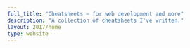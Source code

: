 ```yaml
---
full_title: "Cheatsheets — for web development and more"
description: "A collection of cheatsheets I've written."
layout: 2017/home
type: website
---
```

